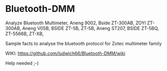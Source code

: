 # Bluetooth-DMM
Analyze Bluetooth Multimeter, 
Aneng 9002, Bside ZT-300AB, ZOYI ZT-300AB, 
Aneng V05B, BSIDE ZT-5B, ZT-5B, 
Aneng ST207, BSIDE ZT-5BQ, 
ZT-5566B, ZT-XB,

Sample facts to analyse the bluetooth protocol for Zotec multimeter family

WIKI: https://github.com/ludwich66/Bluetooth-DMM/wiki

Help needed ;-)
